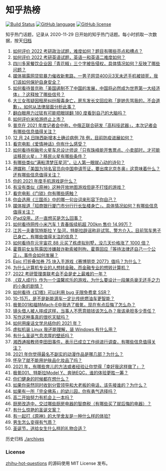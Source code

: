 # 知乎热榜
[![Build Status](https://github.com/ToWeLong/zhihu-hot-questions/workflows/CI/badge.svg)](https://github.com/ToWeLong/zhihu-hot-questions/actions)
[![GitHub language](https://img.shields.io/badge/language-golang-orange.svg)](https://golang.org/)
[![GitHub license](https://img.shields.io/github/license/ToWeLong/zhihu-hot-questions)](https://github.com/ToWeLong/zhihu-hot-questions/blob/main/LICENSE)

知乎热门话题，记录从 2020-11-29 日开始的知乎热门话题。每小时抓取一次数据，按天[归档](./archives)

<!-- BEGIN -->

1. [如何评价 2022 考研政治试题，难度如何？题目有哪些亮点和槽点？](https://www.zhihu.com/question/507939588)
1. [如何评价 2022 考研英语试题，英语一和英语二难度如何？](https://www.zhihu.com/question/508247327)
1. [四川多家餐饮企业因「青花椒」三个字被告侵权，具体情况如何？反映了哪些问题？](https://www.zhihu.com/question/508007966)
1. [媒体揭露网贷软暴力催收新套路，一男子网贷400元3天未还手机被锁死，我们该如何保护自身安全？](https://www.zhihu.com/question/508174535)
1. [如何看待普京称「美国遏制不了中国的发展，中国将必然成为世界第一大经济体」？这释放了哪些信号？](https://www.zhihu.com/question/508117655)
1. [大三女孩疑因租房纠纷服毒身亡，房东发长文回应称「是她先骂我的，不会道歉」，如何从法律层面分析此事？](https://www.zhihu.com/question/508226449)
1. [翻白眼用力过猛有可能把眼球翻 180 度看到自己的大脑吗？](https://www.zhihu.com/question/366758093)
1. [如何评价米哈游终止上市？](https://www.zhihu.com/question/420662263)
1. [普京在 2021 年度记者会中称，中俄正联合研发「高科技武器」，本次记者会有哪些信息值得关注？](https://www.zhihu.com/question/508003846)
1. [12 月 24 日陕西新增本土确诊病例 78 例，目前防疫进展如何？](https://www.zhihu.com/question/508213997)
1. [看完电影《爱情神话》你有什么感受？](https://www.zhihu.com/question/508105053)
1. [如何看待祝融号火星车总设计师说「只有珠峰能开售票点、小卖部时，才可能谈移民火星」？移民火星有哪些条件？](https://www.zhihu.com/question/508129889)
1. [有哪些类似“满船清梦压星河”，让人第一眼就心动的诗句？](https://www.zhihu.com/question/298792087)
1. [港媒称「美国为18名官员向中国申请签证，要出席北京冬奥」这意味着什么？还有哪些信息值得关注？](https://www.zhihu.com/question/508253680)
1. [你的 2021 年度手机游戏是什么？](https://www.zhihu.com/question/508124596)
1. [有没有类似《原神》这种开放地图游戏但是不打怪的游戏？](https://www.zhihu.com/question/503735153)
1. [看完电影《门锁》你有哪些感触？](https://www.zhihu.com/question/493269495)
1. [你会选用《三国杀》中的哪一句台词来形容下你自己？](https://www.zhihu.com/question/503437345)
1. [媒体报道「招商银行厦门市分行行长坠楼身亡」，具体情况如何？有哪些信息值得关注？](https://www.zhihu.com/question/508107661)
1. [iPad没用，还一直想买是怎么回事？](https://www.zhihu.com/question/501707743)
1. [如何看待网传小米汽车 1 青春版续航超 700km 售价 14.99万？](https://www.zhihu.com/question/507883804)
1. [江苏一夫妻驾特斯拉 Y 坠河，特斯拉辟谣称非试驾、警方介入，目前驾车男子已身亡，有哪些值得关注的信息？](https://www.zhihu.com/question/508147708)
1. [如何看待在元宇宙花 88 元买了栋虚拟别墅，没几天价格涨了 1000 倍？](https://www.zhihu.com/question/507612592)
1. [霍尊前女友陈露因涉嫌敲诈勒索被刑拘，霍尊回应「等待法律还自己一个公正」，事件会如何发展？](https://www.zhihu.com/question/508056030)
1. [Epic 打折叠加券 75 块入手游戏《赛博朋克 2077》值吗？为什么？](https://www.zhihu.com/question/506942710)
1. [为什么计算机专业的人想转金融，而金融专业的想转计算机？](https://www.zhihu.com/question/266632296)
1. [2022 考研管理类联考会不会是史上最难的一年？](https://www.zhihu.com/question/489898135)
1. [《双人成行》作为一个温馨欢乐的游戏，为什么要设计一段屠杀毫无还手之力的小象的剧情？](https://www.zhihu.com/question/506647216)
1. [如何看待《幻塔》可以利用 bug 无限免费拿 SSR？](https://www.zhihu.com/question/508127464)
1. [10-15万，是不是新能源车一定比传统燃油车更智能？](https://www.zhihu.com/question/508169680)
1. [极氪001和福特Mach-E中我选了极氪，现在有点后悔了怎么办？](https://www.zhihu.com/question/508170039)
1. [镜头借人被人摔成这样，当事人不愿意赔钱该怎么办？我该承担多少责任？](https://www.zhihu.com/question/507424187)
1. [写作这种事真的很吃天赋吗？](https://www.zhihu.com/question/464600767)
1. [如何用废话文学总结你的 2021 年？](https://www.zhihu.com/question/503468106)
1. [虚拟机装 Linux 我还能理解，装 Windows 有什么用？](https://www.zhihu.com/question/505878342)
1. [有什么圣诞气息浓厚的壁纸吗？](https://www.zhihu.com/question/429748072)
1. [湘西通报教师李田田事件，表示已成立工作组进行调查，有哪些信息值得关注？](https://www.zhihu.com/question/508056747)
1. [2021 年你觉得最名不副实的动漫作品是哪几部？为什么？](https://www.zhihu.com/question/504816680)
1. [怀孕了就不能用护肤品化妆品了吗？](https://www.zhihu.com/question/344678323)
1. [2021 年，有哪些育儿的方法或者经验让你觉得「幸好我这样做了」？](https://www.zhihu.com/question/506114028)
1. [极氪001、特斯拉Model Y、奔驰EQC，谁的体验更胜一筹？](https://www.zhihu.com/question/507482104)
1. [你们健身的时候都在想什么？](https://www.zhihu.com/question/500065974)
1. [如果你突然同时收到分管领导和大老板的电话，该先接谁的？为什么？](https://www.zhihu.com/question/499348668)
1. [如果有一所「完全佛系」的幼儿园，你有勇气选择吗？](https://www.zhihu.com/question/506111551)
1. [高二开始努力有机会上一本吗？](https://www.zhihu.com/question/507871474)
1. [厨房改造中，交过哪些厨房电器的智商税（有哪些买了就后悔的电器）？](https://www.zhihu.com/question/507914495)
1. [有什么惊艳的圣诞文案？](https://www.zhihu.com/question/435118791)
1. [有一起打《原神》的大学舍友是一种什么样的体验?](https://www.zhihu.com/question/504459397)
1. [男生怎么变得有气质？](https://www.zhihu.com/question/29569463)
1. [圣诞节，送给女生什么样的礼物合适？](https://www.zhihu.com/question/435352963)

<!-- END -->

历史归档 [./archives](./archives)


### License
[zhihu-hot-questions](https://github.com/towelong/zhihu-hot-questions) 的源码使用 MIT License 发布。